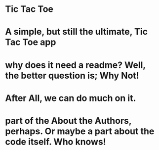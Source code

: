 # Tic Tac Toe



# A simple, but still the ultimate, Tic Tac Toe app



# why does it need a readme? Well, the better question is; Why Not!

# After All, we can do much on it.

# part of the About the Authors, perhaps. Or maybe a part about the code itself. Who knows!

